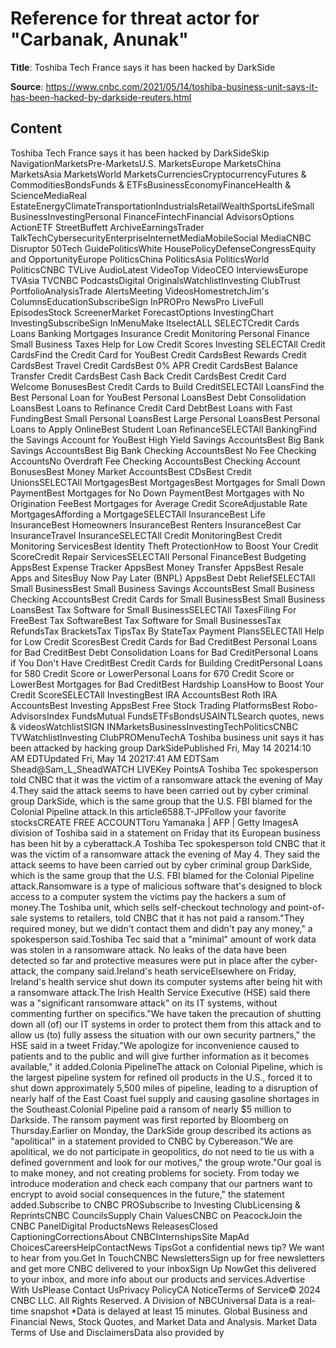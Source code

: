 # Reference for threat actor for "Carbanak, Anunak"

**Title**: Toshiba Tech France says it has been hacked by DarkSide

**Source**: https://www.cnbc.com/2021/05/14/toshiba-business-unit-says-it-has-been-hacked-by-darkside-reuters.html

## Content
Toshiba Tech France says it has been hacked by DarkSideSkip NavigationMarketsPre-MarketsU.S. MarketsEurope MarketsChina MarketsAsia MarketsWorld MarketsCurrenciesCryptocurrencyFutures & CommoditiesBondsFunds & ETFsBusinessEconomyFinanceHealth & ScienceMediaReal EstateEnergyClimateTransportationIndustrialsRetailWealthSportsLifeSmall BusinessInvestingPersonal FinanceFintechFinancial AdvisorsOptions ActionETF StreetBuffett ArchiveEarningsTrader TalkTechCybersecurityEnterpriseInternetMediaMobileSocial MediaCNBC Disruptor 50Tech GuidePoliticsWhite HousePolicyDefenseCongressEquity and OpportunityEurope PoliticsChina PoliticsAsia PoliticsWorld PoliticsCNBC TVLive AudioLatest VideoTop VideoCEO InterviewsEurope TVAsia TVCNBC PodcastsDigital OriginalsWatchlistInvesting ClubTrust PortfolioAnalysisTrade AlertsMeeting VideosHomestretchJim's ColumnsEducationSubscribeSign InPROPro NewsPro LiveFull EpisodesStock ScreenerMarket ForecastOptions InvestingChart InvestingSubscribeSign InMenuMake ItselectALL SELECTCredit Cards Loans Banking Mortgages Insurance Credit Monitoring Personal Finance Small Business Taxes Help for Low Credit Scores Investing SELECTAll Credit CardsFind the Credit Card for YouBest Credit CardsBest Rewards Credit CardsBest Travel Credit CardsBest 0% APR Credit CardsBest Balance Transfer Credit CardsBest Cash Back Credit CardsBest Credit Card Welcome BonusesBest Credit Cards to Build CreditSELECTAll LoansFind the Best Personal Loan for YouBest Personal LoansBest Debt Consolidation LoansBest Loans to Refinance Credit Card DebtBest Loans with Fast FundingBest Small Personal LoansBest Large Personal LoansBest Personal Loans to Apply OnlineBest Student Loan RefinanceSELECTAll BankingFind the Savings Account for YouBest High Yield Savings AccountsBest Big Bank Savings AccountsBest Big Bank Checking AccountsBest No Fee Checking AccountsNo Overdraft Fee Checking AccountsBest Checking Account BonusesBest Money Market AccountsBest CDsBest Credit UnionsSELECTAll MortgagesBest MortgagesBest Mortgages for Small Down PaymentBest Mortgages for No Down PaymentBest Mortgages with No Origination FeeBest Mortgages for Average Credit ScoreAdjustable Rate MortgagesAffording a MortgageSELECTAll InsuranceBest Life InsuranceBest Homeowners InsuranceBest Renters InsuranceBest Car InsuranceTravel InsuranceSELECTAll Credit MonitoringBest Credit Monitoring ServicesBest Identity Theft ProtectionHow to Boost Your Credit ScoreCredit Repair ServicesSELECTAll Personal FinanceBest Budgeting AppsBest Expense Tracker AppsBest Money Transfer AppsBest Resale Apps and SitesBuy Now Pay Later (BNPL) AppsBest Debt ReliefSELECTAll Small BusinessBest Small Business Savings AccountsBest Small Business Checking AccountsBest Credit Cards for Small BusinessBest Small Business LoansBest Tax Software for Small BusinessSELECTAll TaxesFiling For FreeBest Tax SoftwareBest Tax Software for Small BusinessesTax RefundsTax BracketsTax TipsTax By StateTax Payment PlansSELECTAll Help for Low Credit ScoresBest Credit Cards for Bad CreditBest Personal Loans for Bad CreditBest Debt Consolidation Loans for Bad CreditPersonal Loans if You Don't Have CreditBest Credit Cards for Building CreditPersonal Loans for 580 Credit Score or LowerPersonal Loans for 670 Credit Score or LowerBest Mortgages for Bad CreditBest Hardship LoansHow to Boost Your Credit ScoreSELECTAll InvestingBest IRA AccountsBest Roth IRA AccountsBest Investing AppsBest Free Stock Trading PlatformsBest Robo-AdvisorsIndex FundsMutual FundsETFsBondsUSAINTLSearch quotes, news & videosWatchlistSIGN INMarketsBusinessInvestingTechPoliticsCNBC TVWatchlistInvesting ClubPROMenuTechA Toshiba business unit says it has been attacked by hacking group DarkSidePublished Fri, May 14 20214:10 AM EDTUpdated Fri, May 14 20217:41 AM EDTSam Shead@Sam_L_SheadWATCH LIVEKey PointsA Toshiba Tec spokesperson told CNBC that it was the victim of a ransomware attack the evening of May 4.They said the attack seems to have been carried out by cyber criminal group DarkSide, which is the same group that the U.S. FBI blamed for the Colonial Pipeline attack.In this article6588.T-JPFollow your favorite stocksCREATE FREE ACCOUNTToru Yamanaka | AFP | Getty ImagesA division of Toshiba said in a statement on Friday that its European business has been hit by a cyberattack.A Toshiba Tec spokesperson told CNBC that it was the victim of a ransomware attack the evening of May 4. They said the attack seems to have been carried out by cyber criminal group DarkSide, which is the same group that the U.S. FBI blamed for the Colonial Pipeline attack.Ransomware is a type of malicious software that's designed to block access to a computer system the victims pay the hackers a sum of money.The Toshiba unit, which sells self-checkout technology and point-of-sale systems to retailers, told CNBC that it has not paid a ransom."They required money, but we didn't contact them and didn't pay any money," a spokesperson said.Toshiba Tec said that a "minimal" amount of work data was stolen in a ransomware attack. No leaks of the data have been detected so far and protective measures were put in place after the cyber-attack, the company said.Ireland's heath serviceElsewhere on Friday, Ireland's health service shut down its computer systems after being hit with a ransomware attack.The Irish Health Service Executive (HSE) said there was a "significant ransomware attack" on its IT systems, without commenting further on specifics."We have taken the precaution of shutting down all (of) our IT systems in order to protect them from this attack and to allow us (to) fully assess the situation with our own security partners," the HSE said in a tweet Friday."We apologize for inconvenience caused to patients and to the public and will give further information as it becomes available," it added.Colonia PipelineThe attack on Colonial Pipeline, which is the largest pipeline system for refined oil products in the U.S., forced it to shut down approximately 5,500 miles of pipeline, leading to a disruption of nearly half of the East Coast fuel supply and causing gasoline shortages in the Southeast.Colonial Pipeline paid a ransom of nearly $5 million to Darkside. The ransom payment was first reported by Bloomberg on Thursday.Earlier on Monday, the DarkSide group described its actions as "apolitical" in a statement provided to CNBC by Cybereason."We are apolitical, we do not participate in geopolitics, do not need to tie us with a defined government and look for our motives," the group wrote."Our goal is to make money, and not creating problems for society. From today we introduce moderation and check each company that our partners want to encrypt to avoid social consequences in the future," the statement added.Subscribe to CNBC PROSubscribe to Investing ClubLicensing & ReprintsCNBC CouncilsSupply Chain ValuesCNBC on PeacockJoin the CNBC PanelDigital ProductsNews ReleasesClosed CaptioningCorrectionsAbout CNBCInternshipsSite MapAd ChoicesCareersHelpContactNews TipsGot a confidential news tip? We want to hear from you.Get In TouchCNBC NewslettersSign up for free newsletters and get more CNBC delivered to your inboxSign Up NowGet this delivered to your inbox, and more info about our products and services.Advertise With UsPlease Contact UsPrivacy PolicyCA NoticeTerms of Service© 2024 CNBC LLC. All Rights Reserved. A Division of NBCUniversal
      Data is a real-time snapshot *Data is delayed at least 15 minutes.
      Global Business and Financial News, Stock Quotes, and Market Data
      and Analysis.
    Market Data Terms of Use and DisclaimersData also provided by